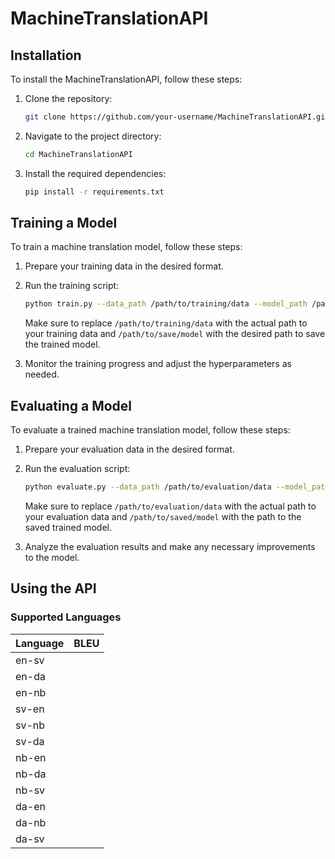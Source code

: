 # MachineTranslationAPI


## Installation

To install the MachineTranslationAPI, follow these steps:

1. Clone the repository:

    ```bash
    git clone https://github.com/your-username/MachineTranslationAPI.git
    ```

2. Navigate to the project directory:

    ```bash
    cd MachineTranslationAPI
    ```

3. Install the required dependencies:

    ```bash
    pip install -r requirements.txt
    ```

## Training a Model

To train a machine translation model, follow these steps:

1. Prepare your training data in the desired format.

2. Run the training script:

    ```bash
    python train.py --data_path /path/to/training/data --model_path /path/to/save/model
    ```

    Make sure to replace `/path/to/training/data` with the actual path to your training data and `/path/to/save/model` with the desired path to save the trained model.

3. Monitor the training progress and adjust the hyperparameters as needed.

## Evaluating a Model

To evaluate a trained machine translation model, follow these steps:

1. Prepare your evaluation data in the desired format.

2. Run the evaluation script:

    ```bash
    python evaluate.py --data_path /path/to/evaluation/data --model_path /path/to/saved/model
    ```

    Make sure to replace `/path/to/evaluation/data` with the actual path to your evaluation data and `/path/to/saved/model` with the path to the saved trained model.

3. Analyze the evaluation results and make any necessary improvements to the model.

## Using the API

### Supported Languages

| Language | BLEU |
|----------|------|
| en-sv    |      |
| en-da    |      |
| en-nb    |      |
| sv-en    |      |
| sv-nb    |      |
| sv-da    |      |
| nb-en    |      |
| nb-da    |      |
| nb-sv    |      |
| da-en    |      |
| da-nb    |      |
| da-sv    |      |